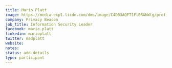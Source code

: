 ```yaml
---
title: Mario Platt
image: https://media-exp1.licdn.com/dms/image/C4D03AQFT1Fl0RAhWlg/profile-displayphoto-shrink_800_800/0?e=1605139200&v=beta&t=Rnoedcc1O4n5yGzygzDA-jgZNU-U9xMpjCTyNNDB42Q
company: Privacy Beacon
job_title: Information Security Leader
facebook: mario.platt
linkedin: marioplatt
twitter: madplatt
website: 
notes:
status: add-details
type: participant
---
```


<!-- put more details about participant here -->
